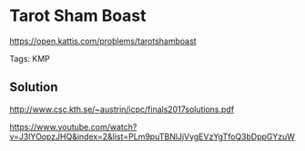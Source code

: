 # Tarot Sham Boast

https://open.kattis.com/problems/tarotshamboast

Tags: KMP

## Solution

http://www.csc.kth.se/~austrin/icpc/finals2017solutions.pdf

https://www.youtube.com/watch?v=J3lYOopzJHQ&index=2&list=PLm9puTBNlJjVygEVzYgTfoQ3bDppGYzuW
